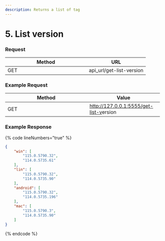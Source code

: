 ```yaml
---
description: Returns a list of tag
---
```


# 5. List version

### **Request**

<table><thead><tr><th width="249">Method</th><th>URL</th></tr></thead><tbody><tr><td>GET</td><td>api_url/get-list-version</td></tr></tbody></table>

### **Example Request**

<table><thead><tr><th width="251">Method</th><th>Value</th></tr></thead><tbody><tr><td>GET</td><td><a href="http://127.0.0.1:5555/get-list-tag">http://127.0.0.1:5555/get-list-v</a>ersion</td></tr></tbody></table>

### **Example Response**

{% code lineNumbers="true" %}
```json
{
    "win": [
        "115.0.5790.32",
        "114.0.5735.61"
    ],
    "lin": [
        "115.0.5790.32",
        "114.0.5735.90"
    ],
    "android": [
        "115.0.5790.32",
        "114.0.5735.196"
    ],
    "mac": [
        "115.0.5790.3",
        "114.0.5735.90"
    ]
}
```
{% endcode %}
